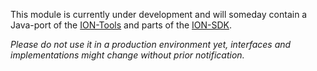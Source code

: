 This module is currently under development and will someday contain a Java-port of the [ION-Tools](https://github.com/decentralized-identity/ion-tools) and parts of the [ION-SDK](https://github.com/decentralized-identity/ion-sdk).

_Please do not use it in a production environment yet, interfaces and implementations might change without prior notification._
